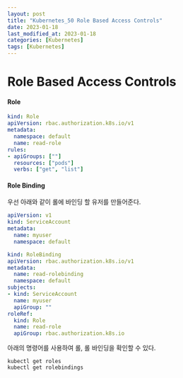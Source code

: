 ```yaml
---
layout: post
title: "Kubernetes_50 Role Based Access Controls"
date: 2023-01-18
last_modified_at: 2023-01-18
categories: [Kubernetes]
tags: [Kubernetes]
---
```


# Role Based Access Controls

#### Role
```yaml
kind: Role
apiVersion: rbac.authorization.k8s.io/v1
metadata:
  namespace: default
  name: read-role
rules:
- apiGroups: [""]
  resources: ["pods"]
  verbs: ["get", "list"]
```

#### Role Binding
우선 아래와 같이 롤에 바인딩 할 유저를 만들어준다.
```yaml
apiVersion: v1
kind: ServiceAccount
metadata:
  name: myuser
  namespace: default
```

```yaml
kind: RoleBinding
apiVersion: rbac.authorization.k8s.io/v1
metadata:
  name: read-rolebinding
  namespace: default
subjects:
- kind: ServiceAccount
  name: myuser
  apiGroup: ""
roleRef:
  kind: Role
  name: read-role
  apiGroup: rbac.authorization.k8s.io
```

아래의 명령어를 사용하여 롤, 롤 바인딩을 확인할 수 있다.
```
kubectl get roles
kubectl get rolebindings
```
